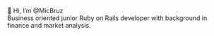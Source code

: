 👋 Hi, I’m @MicBruz  
Business oriented junior Ruby on Rails developer with background in finance and market analysis.
